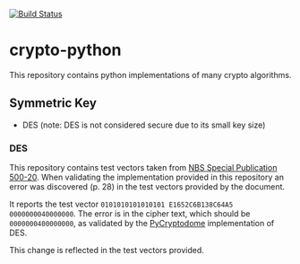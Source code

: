 [![Build Status](https://travis-ci.com/kyle-fredrickson/crypto-python.svg?branch=main)](https://travis-ci.com/github/kyle-fredrickson/crypto-python)

# crypto-python
This repository contains python implementations of many crypto algorithms.

## Symmetric Key
* DES (note: DES is not considered secure due to its small key size)

### DES
This repository contains test vectors taken from [NBS Special Publication 500-20](https://nvlpubs.nist.gov/nistpubs/Legacy/SP/nbsspecialpublication500-20e1977.pdf).
When validating the implementation provided in this repository an error was discovered (p. 28) in the test vectors provided by the document.

It reports the test vector `0101010101010101 E1652C6B138C64A5 0000000040000000`. The error is in the cipher text, which should be `0000000400000000`, as validated by the [PyCryptodome](https://github.com/Legrandin/pycryptodome) implementation of DES.

This change is reflected in the test vectors provided.

